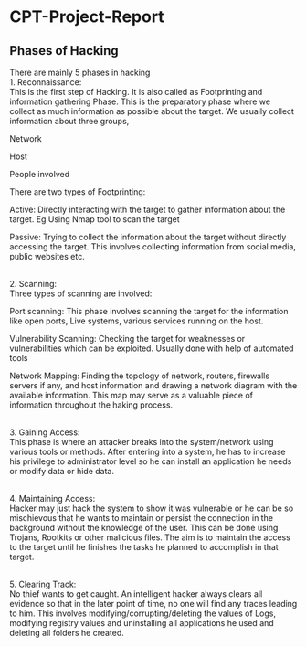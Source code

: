 # CPT-Project-Report 
<h2>Phases of Hacking</h2>
There are mainly 5 phases in hacking <br>
1. Reconnaissance:<br>
This is the first step of Hacking. It is also called as Footprinting and information gathering  Phase. This is the preparatory phase where we collect as much information as possible about the target. We usually collect information about three groups, 

Network

Host

People involved

There are two types of Footprinting:

Active: Directly interacting with the target to gather information about the target. Eg Using Nmap tool to scan the target

Passive: Trying to collect the information about the target without directly accessing the target. This involves collecting information from social media, public websites etc.

<br>2. Scanning:<br>
Three types of scanning are involved:

Port scanning: This phase involves scanning the target for the information like open ports, Live systems, various services running on the host.

Vulnerability Scanning: Checking the target for weaknesses or vulnerabilities which can be exploited. Usually done with help of automated tools

Network Mapping: Finding the topology of network, routers, firewalls servers if any, and host information and drawing a network diagram with the available information. This map may serve as a valuable piece of information throughout the haking process.

<br>3. Gaining Access:<br>
This phase is where an attacker breaks into the system/network using various tools or methods. After entering into a system, he has to increase his privilege to administrator level so he can install an application he needs or modify data or hide data.

<br>4. Maintaining Access:<br> 
Hacker may just hack the system to show it was vulnerable or he can be so mischievous that he wants to maintain or persist the connection in the background without the knowledge of the user. This can be done using Trojans, Rootkits or other malicious files. The aim is to maintain the access to the target until he finishes the tasks he planned to accomplish in that target.

<br>5. Clearing Track:<br>
No thief wants to get caught. An intelligent hacker always clears all evidence so that in the later point of time, no one will find any traces leading to him. This involves modifying/corrupting/deleting the values of Logs, modifying registry values and uninstalling all applications he used and deleting all folders he created. 
